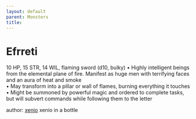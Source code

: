 ```yaml
---
layout: default
parent: Monsters 
title: 
--- 
```

# Efrreti
10 HP, 15 STR, 14 WIL, flaming sword (d10, bulky)
• Highly intelligent beings from the elemental plane of fire. Manifest as huge men with terrifying faces and an aura of heat and smoke  
• May transform into a pillar or wall of flames, burning everything it touches  
• Might be summoned by powerful magic and ordered to complete tasks, but will subvert commands while following them to the letter  




author: [xenio](https://xenioinabottle.blogspot.com/2021/02/classic-monsters-for-cairnito-part-1.html) xenio in a bottle



